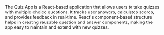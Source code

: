 The Quiz App is a React-based application that allows users to take quizzes with multiple-choice questions. It tracks user answers, calculates scores, and provides feedback in real-time. React's component-based structure helps in creating reusable question and answer components, making the app easy to maintain and extend with new quizzes.
